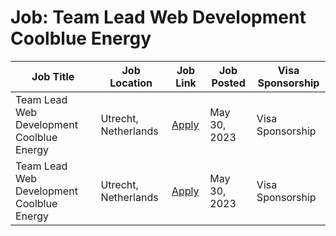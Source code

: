# Job: Team Lead Web Development Coolblue Energy

| Job Title | Job Location | Job Link | Job Posted | Visa Sponsorship |
| --- | --- | --- | --- | --- |
| Team Lead Web Development Coolblue Energy | Utrecht, Netherlands | [Apply](https://www.careersatcoolblue.com/vacancies/team-lead-web-development/) | May 30, 2023 | Visa Sponsorship |
| Team Lead Web Development Coolblue Energy | Utrecht, Netherlands | [Apply](https://www.careersatcoolblue.com/vacancies/team-lead-web-development/) | May 30, 2023 | Visa Sponsorship |

